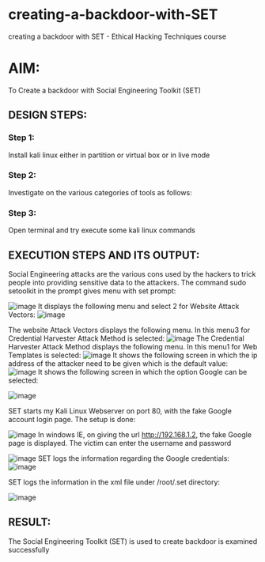 # creating-a-backdoor-with-SET
creating a backdoor with SET - Ethical Hacking Techniques course

# AIM:
To Create a backdoor with Social Engineering Toolkit (SET)

## DESIGN STEPS:

### Step 1:

Install kali linux either in partition or virtual box or in live mode


### Step 2:

Investigate on the various categories of tools as follows:

### Step 3:

Open terminal and try execute some kali linux commands

## EXECUTION STEPS AND ITS OUTPUT:
Social Engineering attacks are the various cons used by the hackers to trick people into providing sensitive data to the attackers. 
The command sudo setoolkit in the prompt gives menu with set prompt:

![image](https://github.com/LOKESHKUMARPANCHATCHARAM/creating-a-backdoor-with-SET/assets/119644432/5795924a-394b-4f4c-8619-2d78fbec34cb)
It displays the following menu and select 2 for Website Attack Vectors:
![image](https://github.com/LOKESHKUMARPANCHATCHARAM/creating-a-backdoor-with-SET/assets/119644432/86f15a66-74bd-4972-8f90-fe350c8e8fc9)

The website Attack Vectors displays the following menu. In this menu3 for Credential Harvester Attack Method is selected:
![image](https://github.com/LOKESHKUMARPANCHATCHARAM/creating-a-backdoor-with-SET/assets/119644432/db087060-9101-491b-9990-7f639bc729db)
The Credential Harvester Attack Method displays the following menu. In this menu1 for Web Templates is selected:
![image](https://github.com/LOKESHKUMARPANCHATCHARAM/creating-a-backdoor-with-SET/assets/119644432/fc80596a-4045-406f-a46d-059ab17fa5a7)
It shows the following screen in which the ip address of the attacker need to be given which is the default value:
![image](https://github.com/LOKESHKUMARPANCHATCHARAM/creating-a-backdoor-with-SET/assets/119644432/ba6f0a87-ef5d-4b38-95df-15eb99e2a11e)
It shows the following screen in which the option Google can be selected:

![image](https://github.com/LOKESHKUMARPANCHATCHARAM/creating-a-backdoor-with-SET/assets/119644432/22c56f45-f3cf-4d39-8851-553c72d18fd4)

SET starts my Kali Linux Webserver on port 80, with the fake Google account login page. The setup is done:

![image](https://github.com/LOKESHKUMARPANCHATCHARAM/creating-a-backdoor-with-SET/assets/119644432/be737b19-0f40-4078-92a3-92208840632c)
In windows IE, on giving the url http://192.168.1.2, the fake Google page is displayed. The victim can enter the username and password

![image](https://github.com/LOKESHKUMARPANCHATCHARAM/creating-a-backdoor-with-SET/assets/119644432/1ac5ac15-a048-466e-a9c8-cb462733b4ed)
SET logs the information regarding the Google credentials:
![image](https://github.com/LOKESHKUMARPANCHATCHARAM/creating-a-backdoor-with-SET/assets/119644432/17bf0508-02be-430b-abb4-b43a842bd9cb)


SET logs the information in the xml file under /root/.set directory:

![image](https://github.com/LOKESHKUMARPANCHATCHARAM/creating-a-backdoor-with-SET/assets/119644432/44445c6a-0254-45ea-a929-9399678dcc42)






## RESULT:
The Social Engineering Toolkit (SET) is used to create backdoor is  examined successfully

